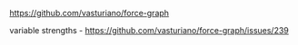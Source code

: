 https://github.com/vasturiano/force-graph

variable strengths - https://github.com/vasturiano/force-graph/issues/239
